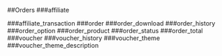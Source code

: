##Orders
<a name='affiliate'/>
###affiliate

<a name='affiliate_transaction'/>
###affiliate_transaction

<a name='order'/>
###order

<a name='order_download'/>
###order_download

<a name='order_history'/>
###order_history

<a name='order_option'/>
###order_option

<a name='order_product'/>
###order_product

<a name='order_status'/>
###order_status

<a name='order_total'/>
###order_total

<a name='voucher'/>
###voucher

<a name='voucher_history'/>
###voucher_history

<a name='voucher_theme'/>
###voucher_theme

<a name='voucher_theme_description'/>
###voucher_theme_description